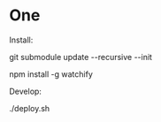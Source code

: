 One
===

Install:

git submodule update --recursive --init

npm install -g watchify


Develop:


./deploy.sh
